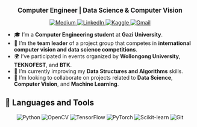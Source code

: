 <p align="center">
  <b><big>Computer Engineer | Data Science & Computer Vision</big></b>
</p>

<p align="center">
  <a href="https://medium.com/@ydogu159" target="_blank">
    <img alt="Medium" src="https://img.shields.io/badge/-Medium-000000?style=for-the-badge&logo=medium&logoColor=white"/>
  </a>
  <a href="https://www.linkedin.com/in/yusuf-do%C4%9Fu/" target="_blank">
    <img alt="LinkedIn" src="https://img.shields.io/badge/-LinkedIn-0A66C2?style=for-the-badge&logo=linkedin&logoColor=white"/>
  </a>
  <a href="https://www.kaggle.com/yusufdogu" target="_blank">
    <img alt="Kaggle" src="https://img.shields.io/badge/-Kaggle-20BEFF?style=for-the-badge&logo=kaggle&logoColor=white"/>
  </a>
  <a href="mailto:ydogu159@gmail.com" target="_blank">
    <img alt="Gmail" src="https://img.shields.io/badge/-Gmail-EA4335?style=for-the-badge&logo=gmail&logoColor=white"/>
  </a>
</p>


- 🎓 I’m a **Computer Engineering student** at **Gazi University**.  
- 🧠 I’m the **team leader** of a project group that competes in **international computer vision and data science competitions**.  
- 🌍 I’ve participated in events organized by **Wollongong University**, **TEKNOFEST**, and **BTK**.  
- 🌱 I’m currently improving my **Data Structures and Algorithms** skills.  
- 👯 I’m looking to collaborate on projects related to **Data Science**, **Computer Vision**, and **Machine Learning**.

## 🧰 Languages and Tools

<p align="center">
  <img src="https://img.shields.io/badge/Python-3776AB?style=for-the-badge&logo=python&logoColor=white" alt="Python"/>
  <img src="https://img.shields.io/badge/OpenCV-5C3EE8?style=for-the-badge&logo=opencv&logoColor=white" alt="OpenCV"/>
  <img src="https://img.shields.io/badge/TensorFlow-FF6F00?style=for-the-badge&logo=tensorflow&logoColor=white" alt="TensorFlow"/>
  <img src="https://img.shields.io/badge/PyTorch-EE4C2C?style=for-the-badge&logo=pytorch&logoColor=white" alt="PyTorch"/>
  <img src="https://img.shields.io/badge/Scikit--Learn-F7931E?style=for-the-badge&logo=scikitlearn&logoColor=white" alt="Scikit-learn"/>
  <img src="https://img.shields.io/badge/Git-F05032?style=for-the-badge&logo=git&logoColor=white" alt="Git"/>
</p>

